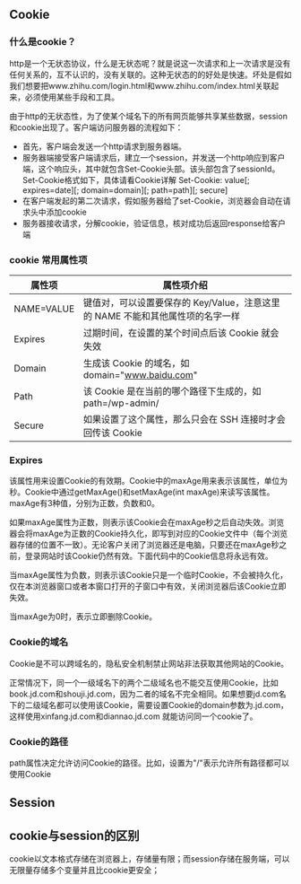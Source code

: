 ## Cookie
### 什么是cookie？
http是一个无状态协议，什么是无状态呢？就是说这一次请求和上一次请求是没有任何关系的，互不认识的，没有关联的。这种无状态的的好处是快速。坏处是假如我们想要把www.zhihu.com/login.html和www.zhihu.com/index.html关联起来，必须使用某些手段和工具。

由于http的无状态性，为了使某个域名下的所有网页能够共享某些数据，session和cookie出现了。客户端访问服务器的流程如下：
* 首先，客户端会发送一个http请求到服务器端。
* 服务器端接受客户端请求后，建立一个session，并发送一个http响应到客户端，这个响应头，其中就包含Set-Cookie头部。该头部包含了sessionId。Set-Cookie格式如下，具体请看Cookie详解
Set-Cookie: value[; expires=date][; domain=domain][; path=path][; secure]
* 在客户端发起的第二次请求，假如服务器给了set-Cookie，浏览器会自动在请求头中添加cookie
* 服务器接收请求，分解cookie，验证信息，核对成功后返回response给客户端

### cookie 常用属性项
| 属性项 | 属性项介绍 |
| --- | --- |
| NAME=VALUE	| 键值对，可以设置要保存的 Key/Value，注意这里的 NAME 不能和其他属性项的名字一样|
| Expires |	过期时间，在设置的某个时间点后该 Cookie 就会失效 |
| Domain	| 生成该 Cookie 的域名，如 domain="www.baidu.com" |
| Path |	该 Cookie 是在当前的哪个路径下生成的，如 path=/wp-admin/ |
|Secure |	如果设置了这个属性，那么只会在 SSH 连接时才会回传该 Cookie |

### Expires
该属性用来设置Cookie的有效期。Cookie中的maxAge用来表示该属性，单位为秒。Cookie中通过getMaxAge()和setMaxAge(int maxAge)来读写该属性。maxAge有3种值，分别为正数，负数和0。

如果maxAge属性为正数，则表示该Cookie会在maxAge秒之后自动失效。浏览器会将maxAge为正数的Cookie持久化，即写到对应的Cookie文件中（每个浏览器存储的位置不一致）。无论客户关闭了浏览器还是电脑，只要还在maxAge秒之前，登录网站时该Cookie仍然有效。下面代码中的Cookie信息将永远有效。

当maxAge属性为负数，则表示该Cookie只是一个临时Cookie，不会被持久化，仅在本浏览器窗口或者本窗口打开的子窗口中有效，关闭浏览器后该Cookie立即失效。

当maxAge为0时，表示立即删除Cookie。

### Cookie的域名
Cookie是不可以跨域名的，隐私安全机制禁止网站非法获取其他网站的Cookie。

正常情况下，同一个一级域名下的两个二级域名也不能交互使用Cookie，比如book.jd.com和shouji.jd.com，因为二者的域名不完全相同。如果想要jd.com名下的二级域名都可以使用该Cookie，需要设置Cookie的domain参数为.jd.com，这样使用xinfang.jd.com和diannao.jd.com 就能访问同一个cookie了。

### Cookie的路径
path属性决定允许访问Cookie的路径。比如，设置为"/"表示允许所有路径都可以使用Cookie


## Session


## cookie与session的区别
cookie以文本格式存储在浏览器上，存储量有限；而session存储在服务端，可以无限量存储多个变量并且比cookie更安全；
